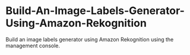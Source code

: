 # Build-An-Image-Labels-Generator-Using-Amazon-Rekognition
Build an image labels generator using Amazon Rekognition using the management console.
